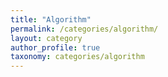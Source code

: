 ```yaml
---
title: "Algorithm"
permalink: /categories/algorithm/
layout: category
author_profile: true
taxonomy: categories/algorithm
---
```


